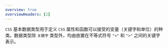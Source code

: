 ```yaml
---
overview: true
overviewHeaders: [2]
---
```


`CSS` 基本数据类型用于定义 `CSS` 属性和函数可以接受的变量（关键字和单位）的种类。数据类型除 `关键字` 类型外，均由放置在不等式符号 `"<"` 和 `">"` 之间的关键字表示。

